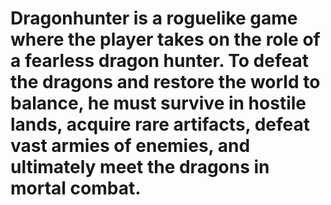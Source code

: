 # Dragonhunter is a roguelike game where the player takes on the role of a fearless dragon hunter. To defeat the dragons and restore the world to balance, he must survive in hostile lands, acquire rare artifacts, defeat vast armies of enemies, and ultimately meet the dragons in mortal combat.








